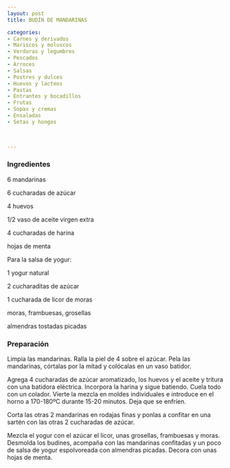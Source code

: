 ```yaml
---
layout: post
title: BUDÍN DE MANDARINAS

categories:
- Carnes y derivados
- Mariscos y moluscos
- Verduras y legumbres
- Pescados
- Arroces
- Salsas
- Postres y dulces
- Huevos y lacteos
- Pastas
- Entrantes y bocadillos
- Frutas
- Sopas y cremas
- Ensaladas
- Setas y hongos
 


---
```


<h3>Ingredientes</h3>

6 mandarinas

6 cucharadas de azúcar

4 huevos

1/2 vaso de aceite virgen extra

4 cucharadas de harina

hojas de menta

Para la salsa de yogur:

1 yogur natural

2 cucharaditas de azúcar

1 cucharada de licor de moras

moras, frambuesas, grosellas

almendras tostadas picadas

<h3>Preparación</h3>

Limpia las mandarinas. Ralla la piel de 4 sobre el azúcar. Pela las mandarinas, córtalas por la mitad y colócalas en un vaso batidor.

Agrega 4 cucharadas de azúcar aromatizado, los huevos y el aceite y tritura con una batidora eléctrica. Incorpora la harina y sigue batiendo. Cuela todo con un colador. Vierte la mezcla en moldes individuales e introduce en el horno a 170-180&ordm;C durante 15-20 minutos. Deja que se enfríen.

Corta las otras 2 mandarinas en rodajas finas y ponlas a confitar en una sartén con las otras 2 cucharadas de azúcar.

Mezcla el yogur con el azúcar el licor, unas grosellas, frambuesas y moras. Desmolda los budines, acompaña con las mandarinas confitadas y un poco de salsa de yogur espolvoreada con almendras picadas. Decora con unas hojas de menta.

